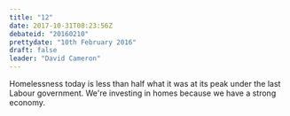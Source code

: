 ```yaml
---
title: "12"
date: 2017-10-31T08:23:56Z
debateid: "20160210"
prettydate: "10th February 2016"
draft: false
leader: "David Cameron"
---
```


Homelessness today is less than half what it was at its peak under the last Labour government. We're investing in homes because we have a strong economy.